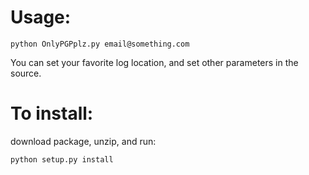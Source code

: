 Usage: 
=======

    python OnlyPGPplz.py email@something.com

You can set your favorite log location, and set other parameters in the source.



To install:
============
download package, unzip, and run:

    python setup.py install

